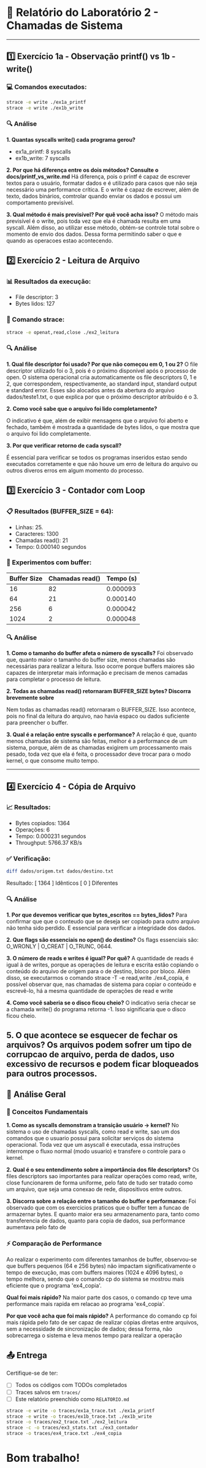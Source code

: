 # 📝 Relatório do Laboratório 2 - Chamadas de Sistema

---

## 1️⃣ Exercício 1a - Observação printf() vs 1b - write()

### 💻 Comandos executados:
```bash
strace -e write ./ex1a_printf
strace -e write ./ex1b_write
```

### 🔍 Análise

**1. Quantas syscalls write() cada programa gerou?**
- ex1a_printf: 8 syscalls
- ex1b_write: 7 syscalls

**2. Por que há diferença entre os dois métodos? Consulte o docs/printf_vs_write.md**
Há diferença, pois o printf é capaz de escrever textos para o usuário, formatar dados e é utilizado para casos que não seja necessário uma performance crítica.
E o write é capaz de escrever, além de texto, dados binários, comtrolar quando enviar os dados e possui um comportamento previsível.

**3. Qual método é mais previsível? Por quê você acha isso?**
O método mais previsível é o write, pois toda vez que ela é chamada resulta em uma syscall. Além disso, ao utilizar esse método, obtém-se controle total sobre o momento de envio dos dados. Dessa forma permitindo saber o que e quando as operacoes estao acontecendo.

## 2️⃣ Exercício 2 - Leitura de Arquivo

### 📊 Resultados da execução:
- File descriptor: 3
- Bytes lidos: 127

### 🔧 Comando strace:
```bash
strace -e openat,read,close ./ex2_leitura
```

### 🔍 Análise

**1. Qual file descriptor foi usado? Por que não começou em 0, 1 ou 2?**
O file descriptor utilizado foi o 3, pois é o próximo disponível após o processo de open. O sistema operacional cria automaticamente os file descriptors 0, 1 e 2, que correspondem, respectivamente, ao standard input, standard output e standard error. Esses são alocados antes da abertura do arquivo dados/teste1.txt, o que explica por que o próximo descriptor atribuído é o 3.

**2. Como você sabe que o arquivo foi lido completamente?**

O indicativo é que, além de exibir mensagens que o arquivo foi aberto e fechado, também é mostrada a quantidade de bytes lidos, o que mostra que o arquivo foi lido completamente.

**3. Por que verificar retorno de cada syscall?**

É essencial para verificar se todos os programas inseridos estao sendo executados corretamente e que não houve um erro de leitura do arquivo ou outros diveros erros em algum momento do processo.

## 3️⃣ Exercício 3 - Contador com Loop

### 📋 Resultados (BUFFER_SIZE = 64):
- Linhas: 25.
- Caracteres: 1300
- Chamadas read(): 21
- Tempo: 0.000140 segundos

### 🧪 Experimentos com buffer:

| Buffer Size | Chamadas read() | Tempo (s) |
|-------------|-----------------|-----------|
| 16          |       82        | 0.000093  |
| 64          |       21        | 0.000140  |
| 256         |        6        | 0.000042  |
| 1024        |        2        | 0.000048  |

### 🔍 Análise

**1. Como o tamanho do buffer afeta o número de syscalls?**
  Foi observado que, quanto maior o tamanho do buffer size, menos chamadas são necessárias para realizar a leitura. Isso ocorre porque buffers maiores são capazes de interpretar mais informação e precisam de menos camadas para completar o processo de leitura.

**2. Todas as chamadas read() retornaram BUFFER_SIZE bytes? Discorra brevemente sobre**

Nem todas as chamadas read() retornaram o BUFFER_SIZE. Isso acontece, pois no final da leitura do arquivo, nao havia espaco ou dados suficiente para preencher o buffer.

**3. Qual é a relação entre syscalls e performance?**
  A relação é que, quanto menos chamadas de sistema são feitas, melhor é a performance de um sistema, porque, além de as chamadas exigirem um processamento mais pesado, toda vez que ela é feita, o processador deve trocar para o modo kernel, o que consome muito tempo.

---

## 4️⃣ Exercício 4 - Cópia de Arquivo

### 📈 Resultados:
- Bytes copiados: 1364
- Operações: 6
- Tempo: 0.000231 segundos
- Throughput: 5766.37 KB/s

### ✅ Verificação:
```bash
diff dados/origem.txt dados/destino.txt
```
Resultado: [ 1364 ] Idênticos [ 0 ] Diferentes

### 🔍 Análise

**1. Por que devemos verificar que bytes_escritos == bytes_lidos?**
  Para confirmar que que o conteudo que se deseja ser copiado para outro arquivo não tenha sido perdido. E essencial para verificar a integridade dos dados.

**2. Que flags são essenciais no open() do destino?**
  Os flags essenciais são: O_WRONLY | O_CREAT | O_TRUNC, 0644.

**3. O número de reads e writes é igual? Por quê?**
A quantidade de reads é igual à de writes, porque as operações de leitura e escrita estão copiando o conteúdo do arquivo de origem para o de destino, bloco por bloco. Além disso, se executarmos o comando strace -T -e read,write ./ex4_copia, é possível observar que, nas chamadas de sistema para copiar o conteúdo e escrevê-lo, há a mesma quantidade de operações de read e write 

**4. Como você saberia se o disco ficou cheio?**
  O indicativo seria checar se a chamada write() do programa retorna -1. Isso significaria que o disco ficou cheio.
  
**5. O que acontece se esquecer de fechar os arquivos?**
  Os arquivos podem sofrer um tipo de corrupcao de arquivo, perda de dados, uso excessivo de recursos e podem ficar bloqueados para outros processos.
---

## 🎯 Análise Geral

### 📖 Conceitos Fundamentais

**1. Como as syscalls demonstram a transição usuário → kernel?**
  No sistema o uso de chamadas syscalls, como read e write, sao um dos comandos que o usuario possui para solicitar serviços do sistema operacional. Toda vez que um asyscall é executada, essa instruções interrompe o fluxo normal (modo usuario) e transfere o controle para o kernel.

**2. Qual é o seu entendimento sobre a importância dos file descriptors?**
  Os files descriptors sao importantes para realizar operações como read, write, close funcionarem de forma uniforme, pelo fato de tudo ser tratado como um arquivo, que seja uma conexao de rede, dispositivos entre outros.

**3. Discorra sobre a relação entre o tamanho do buffer e performance:**
  Foi observado que com os exercicios praticos que o buffer tem a funcao de armazernar bytes. E quanto maior era seu armazenamento para, tanto como transferencia de dados, quanto para copia de dados, sua performance aumentava pelo fato de 

### ⚡ Comparação de Performance
  Ao realizar o experimento com diferentes tamanhos de buffer, observou-se que buffers pequenos (64 e 256 bytes) não impactam significativamente o tempo de execução, mas com buffers maiores (1024 e 4096 bytes), o tempo melhora, sendo que o comando cp do sistema se mostrou mais eficiente que o programa 'ex4_copia'.

**Qual foi mais rápido?** 
  Na maior parte dos casos, o comando cp teve uma performance mais rapida em relacao ao programa 'ex4_copia'.

**Por que você acha que foi mais rápido?**
  A performance do comando cp foi mais rápida pelo fato de ser capaz de realizar cópias diretas entre arquivos, sem a necessidade de sincronização de dados; dessa forma, não sobrecarrega o sistema e leva menos tempo para realizar a operação

## 📤 Entrega
Certifique-se de ter:
- [ ] Todos os códigos com TODOs completados
- [ ] Traces salvos em `traces/`
- [ ] Este relatório preenchido como `RELATORIO.md`

```bash
strace -e write -o traces/ex1a_trace.txt ./ex1a_printf
strace -e write -o traces/ex1b_trace.txt ./ex1b_write
strace -o traces/ex2_trace.txt ./ex2_leitura
strace -c -o traces/ex3_stats.txt ./ex3_contador
strace -o traces/ex4_trace.txt ./ex4_copia
```
# Bom trabalho!
